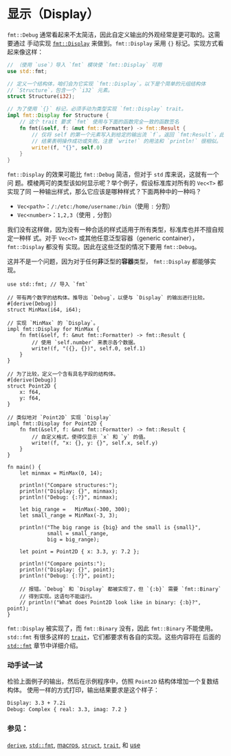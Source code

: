 # 显示（Display）

`fmt::Debug` 通常看起来不太简洁，因此自定义输出的外观经常是更可取的。这需要通过
手动实现 [`fmt::Display`][fmt] 来做到。`fmt::Display` 采用 `{}` 标记。实现方式看
起来像这样：

```rust
// （使用 `use`）导入 `fmt` 模块使 `fmt::Display` 可用
use std::fmt;

// 定义一个结构体，咱们会为它实现 `fmt::Display`。以下是个简单的元组结构体
// `Structure`，包含一个 `i32` 元素。
struct Structure(i32);

// 为了使用 `{}` 标记，必须手动为类型实现 `fmt::Display` trait。
impl fmt::Display for Structure {
    // 这个 trait 要求 `fmt` 使用与下面的函数完全一致的函数签名
    fn fmt(&self, f: &mut fmt::Formatter) -> fmt::Result {
        // 仅将 self 的第一个元素写入到给定的输出流 `f`。返回 `fmt:Result`，此
        // 结果表明操作成功或失败。注意 `write!` 的用法和 `println!` 很相似。
        write!(f, "{}", self.0)
    }
}
```

`fmt::Display` 的效果可能比 `fmt::Debug` 简洁，但对于 `std` 库来说，这就有一个问
题。模棱两可的类型该如何显示呢？举个例子，假设标准库对所有的 `Vec<T>` 都实现了同
一种输出样式，那么它应该是哪种样式？下面两种中的一种吗？

* `Vec<path>`：`/:/etc:/home/username:/bin`（使用 `:` 分割）
* `Vec<number>`：`1,2,3`（使用 `,` 分割）

我们没有这样做，因为没有一种合适的样式适用于所有类型，标准库也并不擅自规定一种样
式。对于 `Vec<T>` 或其他任意泛型容器（generic container），`fmt::Display` 都没有
实现。因此在这些泛型的情况下要用 `fmt::Debug`。

这并不是一个问题，因为对于任何**非**泛型的**容器**类型， `fmt::Display` 都能够实
现。

```rust,editable
use std::fmt; // 导入 `fmt`

// 带有两个数字的结构体。推导出 `Debug`，以便与 `Display` 的输出进行比较。
#[derive(Debug)]
struct MinMax(i64, i64);

// 实现 `MinMax` 的 `Display`。
impl fmt::Display for MinMax {
    fn fmt(&self, f: &mut fmt::Formatter) -> fmt::Result {
        // 使用 `self.number` 来表示各个数据。
        write!(f, "({}, {})", self.0, self.1)
    }
}

// 为了比较，定义一个含有具名字段的结构体。
#[derive(Debug)]
struct Point2D {
    x: f64,
    y: f64,
}

// 类似地对 `Point2D` 实现 `Display`
impl fmt::Display for Point2D {
    fn fmt(&self, f: &mut fmt::Formatter) -> fmt::Result {
        // 自定义格式，使得仅显示 `x` 和 `y` 的值。
        write!(f, "x: {}, y: {}", self.x, self.y)
    }
}

fn main() {
    let minmax = MinMax(0, 14);

    println!("Compare structures:");
    println!("Display: {}", minmax);
    println!("Debug: {:?}", minmax);

    let big_range =   MinMax(-300, 300);
    let small_range = MinMax(-3, 3);

    println!("The big range is {big} and the small is {small}",
             small = small_range,
             big = big_range);

    let point = Point2D { x: 3.3, y: 7.2 };

    println!("Compare points:");
    println!("Display: {}", point);
    println!("Debug: {:?}", point);

    // 报错。`Debug` 和 `Display` 都被实现了，但 `{:b}` 需要 `fmt::Binary`
    // 得到实现。这语句不能运行。
    // println!("What does Point2D look like in binary: {:b}?", point);
}
```

`fmt::Display` 被实现了，而 `fmt::Binary` 没有，因此 `fmt::Binary` 不能使用。
`std::fmt` 有很多这样的 [`trait`][traits]，它们都要求有各自的实现。这些内容将在
后面的 [`std::fmt`][fmt] 章节中详细介绍。

### 动手试一试

检验上面例子的输出，然后在示例程序中，仿照 `Point2D` 结构体增加一个复数结构体。
使用一样的方式打印，输出结果要求是这个样子：

```txt
Display: 3.3 + 7.2i
Debug: Complex { real: 3.3, imag: 7.2 }
```

### 参见：

[`derive`][derive], [`std::fmt`][fmt], [macros], [`struct`][structs],
[`trait`][traits], 和 [use][use]

[derive]: ../../trait/derive.md
[fmt]: https://doc.rust-lang.org/std/fmt/
[macros]: ../../macros.md
[structs]: ../../custom_types/structs.md
[traits]: ../../trait.md
[use]: ../../mod/use.md